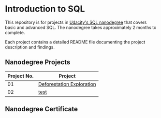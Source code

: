# Introduction to SQL

This repository is for projects in [Udacity's SQL nanodegree](https://www.udacity.com/enrollment/nd072/2.0.11) that covers basic and advanced SQL. The nanodegree takes approximately 2 months to complete.

Each project contains a detailed README file documenting the project description and findings.

## Nanodegree Projects


| Project No. | Project |
| ---		  | ----    |
| 01		  | [Deforestation Exploration](/Project-1/) 	|
| 02 		  | [test](/Project-2/) 								|

## Nanodegree Certificate


